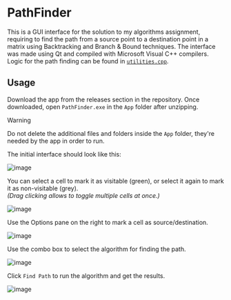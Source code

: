 # PathFinder
This is a GUI interface for the solution to my algorithms assignment, requiring to find the path from a source point to a destination point in a matrix using Backtracking and Branch & Bound techniques. The interface was made using Qt and compiled with Microsoft Visual C++ compilers. Logic for the path finding can be found in [`utilities.cpp`](PathFinder/utilities.cpp).

## Usage
Download the app from the releases section in the repository. Once downloaded, open `PathFinder.exe` in the `App` folder after unzipping.
> [!WARNING]
> Do not delete the additional files and folders inside the `App` folder, they're needed by the app in order to run.

The initial interface should look like this:

![image](https://github.com/UltimateSppy765/pathfinder-daa/assets/73820738/783607fc-2e8d-4105-abb6-6c6d5f884be0)

You can select a cell to mark it as visitable (green), or select it again to mark it as non-visitable (grey).<br>
*(Drag clicking allows to toggle multiple cells at once.)*

![image](https://github.com/UltimateSppy765/pathfinder-daa/assets/73820738/291e6d52-01e6-47b4-a48b-7620ff6e79de)

Use the Options pane on the right to mark a cell as source/destination.

![image](https://github.com/UltimateSppy765/pathfinder-daa/assets/73820738/bd660c95-2eb6-4856-a088-5bdb16099850)

Use the combo box to select the algorithm for finding the path.

![image](https://github.com/UltimateSppy765/pathfinder-daa/assets/73820738/bfad57f4-ec69-4972-913c-1aea47b67d37)

Click `Find Path` to run the algorithm and get the results.

![image](https://github.com/UltimateSppy765/pathfinder-daa/assets/73820738/1f372607-ab47-480a-be8c-5ba02caad5c4)
